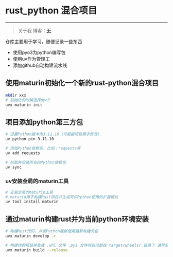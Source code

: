 # rust_python 混合项目

---

> 关于我
> 博客：[无](http://) 

仓库主要用于学习，随便记录一些东西

- 使用pyo3为python编写包
- 使用uv作为管理工
- 添加github自动构建流水线

## 使用maturin初始化一个新的rust-python混合项目

```bash
mkdir xxx
# 初始化的时候选择pyo3
uvx maturin init
```

## 项目添加python第三方包

```bash
# 设置Python版本为3.11.10（可根据项目需求修改）
uv python pin 3.11.10

# 添加Python依赖包，比如：requests库
uv add requests

# 拉取并安装所有的Python依赖包
uv sync 
```

### uv安装全局的maturin工具

```bash
# 安装全局的maturin工具
# maturin用于构建Rust项目并生成可供Python使用的扩展模块
uv tool install maturin
```

## 通过maturin构建rust并为当前python环境安装

```bash
# 构建Rust代码，并使Python能够使用最新构建的包
uvx maturin develop -r

# 构建你的项目并生成 .whl 文件 .pyi 文件将自动放在 target/wheels/ 目录下 通常会与生成的 .whl 文件一起生成
uvx maturin build --release
```
